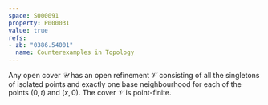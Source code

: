 ```yaml
---
space: S000091
property: P000031
value: true
refs:
- zb: "0386.54001"
  name: Counterexamples in Topology
---
```


Any open cover $\mathscr U$ has an open refinement $\mathscr V$ consisting of all the singletons of isolated points
and exactly one base neighbourhood for each of the points $(0,t)$ and $(x,0)$.
The cover $\mathscr V$ is point-finite.
